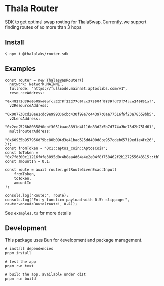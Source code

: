 # Thala Router

SDK to get optimal swap routing for ThalaSwap. Currently, we support finding routes of no more than 3 hops.

## Install

```
$ npm i @thalalabs/router-sdk
```

## Examples

```
const router = new ThalaswapRouter({
  network: Network.MAINNET,
  fullnode: "https://fullnode.mainnet.aptoslabs.com/v1",
  resourceAddress:
    "0x48271d39d0b05bd6efca2278f22277d6fcc375504f9839fd73f74ace240861af",
  v2ResourceAddress:
    "0x007730cd28ee1cdc9e999336cbc430f99e7c44397c0aa77516f6f23a78559bb5",
  v2LensAddress:
    "0x2ee2526b8035890ebf30510aae8891d41116d83d2b5b7d774a3bc73d2b751d61",
  multirouterAddress:
    "0x60955b957956d79bc80b096d3e41bad525dd400d8ce957cdeb05719ed1e4fc26",
});
const fromToken = "0x1::aptos_coin::AptosCoin";
const toToken = "0x7fd500c11216f0fe3095d0c4b8aa4d64a4e2e04f83758462f2b127255643615::thl_coin::THL";
const amountIn = 0.1;

const route = await router.getRouteGivenExactInput(
    fromToken,
    toToken,
    amountIn
);

console.log("Route:", route);
console.log("Entry function payload with 0.5% slippage:", router.encodeRoute(route!, 0.5));
```

See `examples.ts` for more details

## Development

This package uses Bun for development and package management.

```
# install dependencies
pnpm install

# test the app
pnpm run test

# build the app, available under dist
pnpm run build
```

